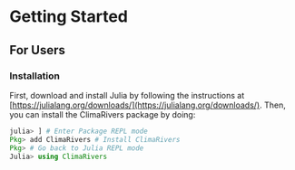 # Getting Started

## For Users

### Installation

First, download and install Julia by following the instructions at [https://julialang.org/downloads/](https://julialang.org/downloads/).
Then, you can install the ClimaRivers package by doing:

```julia
julia> ] # Enter Package REPL mode
Pkg> add ClimaRivers # Install ClimaRivers
Pkg> # Go back to Julia REPL mode
Julia> using ClimaRivers
```

